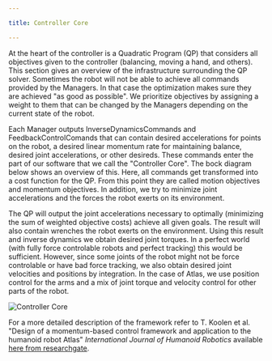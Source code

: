 ```yaml
---

title: Controller Core

---
```


At the heart of the controller is a Quadratic Program (QP) that considers all objectives given to the controller (balancing, moving a hand, and others). This section gives an overview of the infrastructure surrounding the QP solver. Sometimes the robot will not be able to achieve all commands provided by the Managers. In that case the optimization makes sure they are achieved "as good as possible". We prioritize objectives by assigning a weight to them that can be changed by the Managers depending on the current state of the robot.

Each Manager outputs InverseDynamicsCommands and FeedbackControlComands that can contain desired accelerations for points on the robot, a desired linear momentum rate for maintaining balance, desired joint accelerations, or other desireds. These commands enter the part of our software that we call the "Controller Core". The bock diagram below shows an overview of this. Here, all commands get transformed into a cost function for the QP. From this point they are called motion objectives and momentum objectives. In addition, we try to minimize joint accelerations and the forces the robot exerts on its environment.

The QP will output the joint accelerations necessary to optimally (minimizing the sum of weighted objective costs) achieve all given goals. The result will also contain wrenches the robot exerts on the environment. Using this result and inverse dynamics we obtain desired joint torques. In a perfect world (with fully force controlable robots and perfect tracking) this would be sufficient. However, since some joints of the robot might not be force controlable or have bad force tracking, we also obtain desired joint velocities and positions by integration. In the case of Atlas, we use position control for the arms and a mix of joint torque and velocity control for other parts of the robot.


<a name="controllercore"></a>![Controller Core](/resources/images/documentation/ihmcController/controller_core_overview.png)


For a more detailed description of the framework refer to T. Koolen et al. "Design of a momentum-based control framework and application to the humanoid robot Atlas" *International Journal of Humanoid Robotics* available [here from researchgate](https://www.researchgate.net/publication/280839675_Design_of_a_Momentum-Based_Control_Framework_and_Application_to_the_Humanoid_Robot_Atlas).